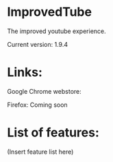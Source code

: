 # ImprovedTube 

The improved youtube experience. <Or your preferred slogan>

Current version: 1.9.4

# Links:
Google Chrome webstore:

Firefox: Coming soon

# List of features:
(Insert feature list here)
